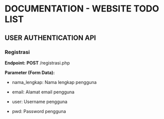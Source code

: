 # DOCUMENTATION - WEBSITE TODO LIST

## USER AUTHENTICATION API
### Registrasi
**Endpoint:** **POST** /registrasi.php

**Parameter (Form Data):**

* nama_lengkap: Nama lengkap pengguna

* email: Alamat email pengguna

* user: Username pengguna

* pwd: Password pengguna
